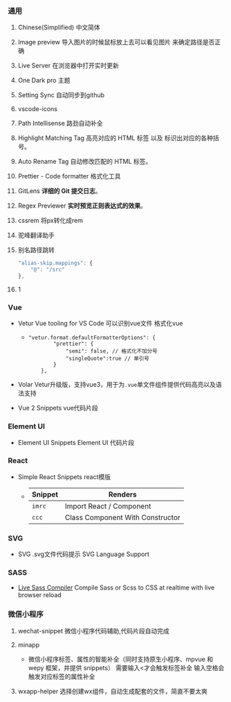 ### 通用

1. Chinese(Simplified) 中文简体

2. Image preview 导入图片的时候鼠标放上去可以看见图片 来确定路径是否正确

3. Live Server 在浏览器中打开实时更新

4. One Dark pro 主题

5. Setting Sync 自动同步到github

6. vscode-icons 

7. Path Intellisense 路劲自动补全

8. Highlight Matching Tag    高亮对应的 HTML 标签 以及 标识出对应的各种括号。

9. Auto Rename Tag   自动修改匹配的 HTML 标签。

10. Prettier - Code formatter  格式化工具

11. GitLens   **详细的 Git 提交日志**。

12. Regex Previewer   **实时预览正则表达式的效果**。

13. cssrem 将px转化成rem

14. 驼峰翻译助手

15. 别名路径跳转

    ```js
    "alias-skip.mappings": {
        "@": "/src"
    },
    ```

16. 1

### Vue

- Vetur Vue tooling for VS Code 可以识别vue文件 格式化vue

  - ```
    "vetur.format.defaultFormatterOptions": {
            "prettier": {
                "semi": false, // 格式化不加分号
                "singleQuote":true // 单引号 
            }
        },
    ```

    

- Volar  Vetur升级版，支持vue3，用于为`.vue`单文件组件提供代码高亮以及语法支持

- Vue 2 Snippets  vue代码片段

### Element UI

- Element UI Snippets   Element UI 代码片段

### React

- Simple React Snippets   react模版

  - | Snippet | Renders                          |
    | ------- | -------------------------------- |
    | `imrc`  | Import React / Component         |
    | `ccc`   | Class Component With Constructor |

### SVG

- SVG   .svg文件代码提示 SVG Language Support

### SASS

- [Live Sass Compiler](https://github.com/ritwickdey/vscode-live-sass-compiler/blob/master/docs/settings.md) Compile Sass or Scss to CSS at realtime with live browser reload

### 微信小程序

1. wechat-snippet 微信小程序代码辅助,代码片段自动完成
2. minapp 
   - 微信小程序标签、属性的智能补全（同时支持原生小程序、mpvue 和 wepy 框架，并提供 snippets）
     需要输入<才会触发标签补全
     输入空格会触发对应标签的属性补全

3. wxapp-helper 选择创建wx组件，自动生成配套的文件，简直不要太爽
